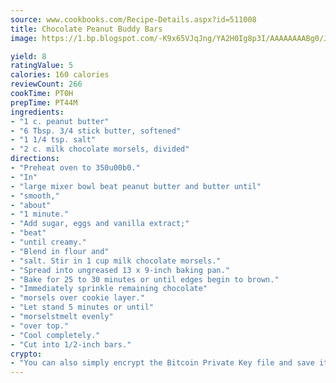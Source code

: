 ```yaml
---
source: www.cookbooks.com/Recipe-Details.aspx?id=511008
title: Chocolate Peanut Buddy Bars
image: https://1.bp.blogspot.com/-K9x65VJqJng/YA2H0Ig8p3I/AAAAAAAABg0/JRKr7ZzesxofwlGw6YudXad_aQn9BD52QCLcBGAsYHQ/s299/2.png

yield: 8
ratingValue: 5
calories: 160 calories
reviewCount: 266
cookTime: PT0H
prepTime: PT44M
ingredients:
- "1 c. peanut butter"
- "6 Tbsp. 3/4 stick butter, softened"
- "1 1/4 tsp. salt"
- "2 c. milk chocolate morsels, divided"
directions:
- "Preheat oven to 350u00b0."
- "In"
- "large mixer bowl beat peanut butter and butter until"
- "smooth,"
- "about"
- "1 minute."
- "Add sugar, eggs and vanilla extract;"
- "beat"
- "until creamy."
- "Blend in flour and"
- "salt. Stir in 1 cup milk chocolate morsels."
- "Spread into ungreased 13 x 9-inch baking pan."
- "Bake for 25 to 30 minutes or until edges begin to brown."
- "Immediately sprinkle remaining chocolate"
- "morsels over cookie layer."
- "Let stand 5 minutes or until"
- "morselstmelt evenly"
- "over top."
- "Cool completely."
- "Cut into 1/2-inch bars."
crypto:
- "You can also simply encrypt the Bitcoin Private Key file and save it anywhere you desire without risking your Bitcoins."
---
```

